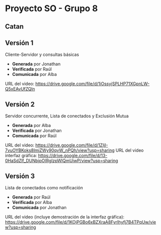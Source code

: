 # Proyecto SO - Grupo 8

## Catan

## Versión 1

Cliente-Servidor y consultas básicas
 * **Generada** por Jonathan
 * **Verificada** por Raúl
 * **Comunicada** por Alba

URL del video: https://drive.google.com/file/d/1iOssyjSPLHP71XGpnLW-Q5xEAvUfZQln

## Versión 2

Servidor concurrente, Lista de conectados y Exclusión Mutua
 * **Generada** por Alba
 * **Verificada** por Jonathan
 * **Comunicada** por Raúl

URL del video: https://drive.google.com/file/d/1ZIjI-7vuOYBKoks8lmiZWy90qvW_nPQh/view?usp=sharing
URL del video interfaz gráfica: https://drive.google.com/file/d/13-0HaSdZlf_DUNbjpOIRgIzpWlQmUiwP/view?usp=sharing

## Versión 3

Lista de conectados como notificación
 * **Generada** por Raúl
 * **Verificada** por Alba
 * **Comunicada** por Jonathan

URL del video (incluye demostración de la interfaz gráfica): https://drive.google.com/file/d/1KOjPGBo6xBZXraA8FyrIhyfj7B4TPqUw/view?usp=sharing
